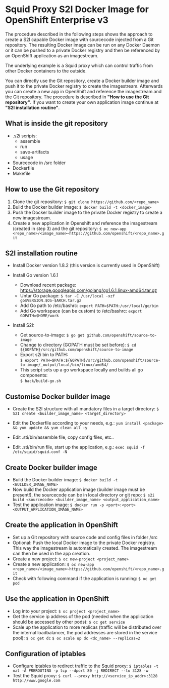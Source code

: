 


**Squid Proxy S2I Docker Image for OpenShift Enterprise v3**
========================================================
 The procedure described in the following steps shows the approach to create a S2I capable Docker image with sourcecode injected from a Git repository. The resulting Docker image can be run on any Docker Daemon or it can be pushed to a private Docker registry and then be referenced by an OpenShift application as an imagestream.
 
 The underlying example is a Squid proxy which can control traffic from other Docker containers to the outside.
 
 You can directly use the Git repository, create a Docker builder image and push it to the private Docker registry to create the imagestream. Afterwards you can create a new app in OpenShift and reference the imagestream and the Git repository. The procedure is described in **"How to use the Git repository"**. 
 If you want to create your own application image continue at **"S2I installation routine"**.

What is inside the git repository
---------------------------------
 - .s2i scripts: 
	- assemble
	- run
	- save-artifacts
	- usage
 - Sourcecode in /src folder
 - Dockerfile
 - Makefile

How to use the Git repository
-----------------------------
 1. Clone the git repository:
`$ git clone https://github.com/<repo_name>`
 2. Build the Docker builder image:
`$ docker build -t <docker_image>`
 3. Push the Docker builder image to the private Docker registry to create a new imagestream.
 4. Create a new application in Openshift and reference the imagestream (created in step 3) and the git repository:
`$ oc new-app <repo_name>/<image_name>~https://github.com/openshift/<repo_name>.git`
  

S2I installation routine
------------------------
 - Install Docker version 1.8.2 (this version is currently used in OpenShift)
 - Install Go version 1.6.1
	 - Download recent package:
https://storage.googleapis.com/golang/go1.6.1.linux-amd64.tar.gz
	 - Untar Go package:
`$ tar -C /usr/local -xzf go$VERSION.$OS-$ARCH.tar.gz`
	 - Add Go path to /etc/bashrc: 
`export PATH=$PATH:/usr/local/go/bin`
	 - Add Go workspace (can be custom) to /etc/bashrc: 
`export GOPATH=$HOME/work`

 - Install S2I:
	 - Get source-to-image:
`$ go get github.com/openshift/source-to-image`
	 - Change to directory (GOPATH must be set before):
`$ cd ${GOPATH}/src/github.com/openshift/source-to-image`
	 - Export s2i bin to PATH:	
`$ export PATH=$PATH:${GOPATH}/src/github.com/openshift/source-to-image/_output/local/bin/linux/amd64/`
	 - This script sets up a go workspace locally and builds all go components:    
`$ hack/build-go.sh`

Customise Docker builder image
---------------------------
 - Create the S2I structure with all mandatory files in a target directory:
`$ S2I create <builder_image_name> <target_directory>`
 
 - Edit the Dockerfile according to your needs, e.g.:
`yum install <package> && yum update && yum clean all -y`
 
 - Edit .sti/bin/assemble file, copy config files, etc..
 - Edit .sti/bin/run file, start up the application, e.g.:
`exec squid -f /etc/squid/squid.conf -N` 

Create Docker builder image
---------------------------
 - Build the Docker builder image:
`$ docker build -t <BUILDER_IMAGE_NAME>`
 - Now build the Docker application image (builder image must be present!), the sourcecode can be in local directory or git repo:
`$ s2i build <sourcecode> <builder_image_name> <output_application_name>` 
 - Test the application image:
`$ docker run -p <port>:<port> <OUTPUT_APPLICATION_IMAGE_NAME>`

Create the application in OpenShift
------------------
 - Set up a Git repository with source code and config files in folder /src
 - Optional: Push the local Docker image to the private Docker registry. This way the imagestream is automatically created. The imagestream can then be used in the app creation.
 - Create a new project:
 `$ oc new-project <project_name>`
 - Create a new application:
 `$ oc new-app <repo_name>/<image_name>~https://github.com/openshift/<repo_name>.git`
 - Check with following command if the application is running:
 `$ oc get pod`

Use the application in OpenShift
------------------
- Log into your project:
 `$ oc project <project_name>`
- Get the service ip address of the pod (needed when the application should be accessed by other pods):
 `$ oc get service`
- Scale up the application to more replicas (traffic will be distributed over the internal loadbalancer, the pod addresses are stored in the service pool):
 `$ oc get dc`
 `$ oc scale up dc <dc_name> --replicas=2`

Configuration of iptables
------------------
- Configure iptables to redirect traffic to the Squid proxy:
`$ iptables -t nat -A PREROUTING -p tcp --dport 80 -j REDIRECT --to 3128 -w`
- Test the Squid proxy:
`$ curl --proxy http://<service_ip_addr>:3128 http://www.google.com`
 


